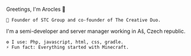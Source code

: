 Greetings, I'm Arocles 👋

    💬 Founder of STC Group and co-founder of The Creative Duo.
I'm a semi-developer and server manager working in Aš, Czech republic.

    ⚙️ I use: Php, javascript, html, css, gradle.
    ⚡ Fun fact: Everything started with Minecraft.
    
